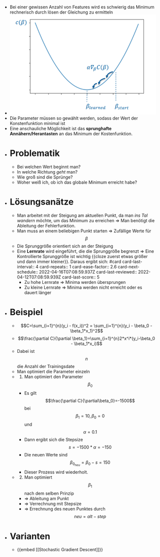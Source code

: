 - Bei einer gewissen Anzahl von Features wird es schwierig das Minimum rechnerisch durch lösen der Gleichung zu ermitteln
- ![image.png](../assets/image_1649676637833_0.png)
- Die Parameter müssen so gewählt werden, sodass der Wert der Konstenfunktion minimal ist
- Eine anschauliche Möglichkeit ist das **sprunghafte Annähern/Herantasten** an das Minimum der Kostenfunktion.
- # Problematik
	- Bei welchen Wert beginnt man?
	- In welche Richtung _geht_ man?
	- Wie groß sind die Sprünge?
	- Woher weiß ich, ob ich das globale Minimum erreicht habe?
- # Lösungsanätze
	- Man arbeitet mit der Steigung am aktuellen Punkt, da man _ins Tal wandern_ möchte, um das Minimum zu erreichen => Man benötigt die Ableitung der Fehlerfunktion.
	- Man muss an einem beliebigen Punkt starten => Zufällige Werte für $$\beta$$
	- Die Sprunggröße orientiert sich an der Steigung
	- Eine **Lernrate** wird eingeführt, die die Sprunggröße begrenzt => Eine Kontrollierte Sprunggröße ist wichtig {{cloze zuerst etwas größer und dann immer kleiner}}. Daraus ergibt sich: #card
	  card-last-interval:: 4
	  card-repeats:: 1
	  card-ease-factor:: 2.6
	  card-next-schedule:: 2022-04-16T07:08:59.937Z
	  card-last-reviewed:: 2022-04-12T07:08:59.939Z
	  card-last-score:: 5
		- Zu hohe Lernrate => Minima werden übersprungen
		- Zu kleine Lernrate => Minima werden nicht erreicht oder es dauert länger
- # Beispiel
	- $$C=\sum_{i=1}^{n}(y_i - f(x_i))^2 = \sum_{i=1}^{n}(y_i - \beta_0 - \beta_1*x_1)^2$$
	- $$\frac{\partial C}{\partial \beta_1}=\sum_{i=1}^{n}2*x^i*(y_i-\beta_0 - \beta_1*x_i)$$
	- Dabei ist $$n$$ die Anzahl der Trainingsdate
	- Man optimiert die Parameter einzeln
	- 1) Man optimiert den Parameter $$\beta_0$$
		- Es gilt $$\frac{\partial C}{\partial\beta_0}=-1500$$ bei $$\beta_1=10, \beta_0=0$$ und $$\alpha=0.1$$
		- Dann ergibt sich die Stepsize $$s=-1500*\alpha=-150$$
		- Die neuen Werte sind $$\beta_{0_{neu}}=\beta_0 - s = 150$$
		- Dieser Prozess wird wiederholt.
	- 2) Man optimiert $$\beta_1$$ nach dem selben Prinzip
		- => Ableitung am Punkt
		- => Verrechnung mit Stepsize
		- => Errechnung des neuen Punktes durch $$neu=alt - step$$
- # Varianten
	- {{embed [[Stochastic Gradient Descent]]}}